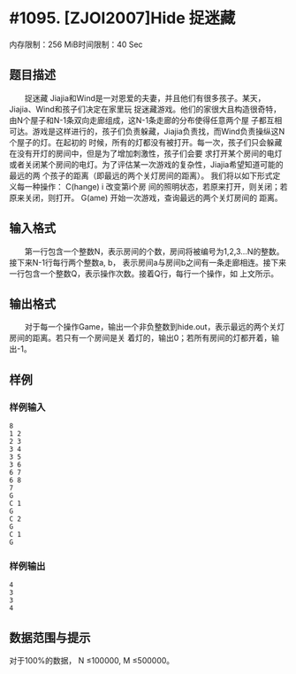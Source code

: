 # #1095. [ZJOI2007]Hide 捉迷藏

内存限制：256 MiB时间限制：40 Sec

## 题目描述

　　捉迷藏 Jiajia和Wind是一对恩爱的夫妻，并且他们有很多孩子。某天，Jiajia、Wind和孩子们决定在家里玩
捉迷藏游戏。他们的家很大且构造很奇特，由N个屋子和N-1条双向走廊组成，这N-1条走廊的分布使得任意两个屋
子都互相可达。游戏是这样进行的，孩子们负责躲藏，Jiajia负责找，而Wind负责操纵这N个屋子的灯。在起初的
时候，所有的灯都没有被打开。每一次，孩子们只会躲藏在没有开灯的房间中，但是为了增加刺激性，孩子们会要
求打开某个房间的电灯或者关闭某个房间的电灯。为了评估某一次游戏的复杂性，Jiajia希望知道可能的最远的两
个孩子的距离（即最远的两个关灯房间的距离）。 我们将以如下形式定义每一种操作： C(hange) i 改变第i个房
间的照明状态，若原来打开，则关闭；若原来关闭，则打开。 G(ame) 开始一次游戏，查询最远的两个关灯房间的
距离。

## 输入格式

　　第一行包含一个整数N，表示房间的个数，房间将被编号为1,2,3&hellip;N的整数。接下来N-1行每行两个整数a, b，
表示房间a与房间b之间有一条走廊相连。接下来一行包含一个整数Q，表示操作次数。接着Q行，每行一个操作，如
上文所示。

## 输出格式

　　对于每一个操作Game，输出一个非负整数到hide.out，表示最远的两个关灯房间的距离。若只有一个房间是关
着灯的，输出0；若所有房间的灯都开着，输出-1。

## 样例

### 样例输入

    
    8
    1 2
    2 3
    3 4
    3 5
    3 6
    6 7
    6 8
    7
    G
    C 1
    G
    C 2
    G
    C 1
    G
    

### 样例输出

    
    4
    3
    3
    4
    

## 数据范围与提示

对于100%的数据， N &le;100000, M &le;500000。

